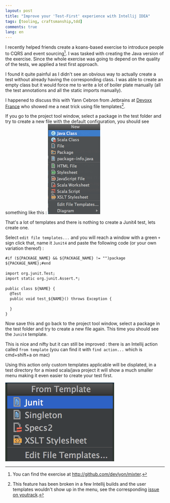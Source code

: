 ```yaml
---
layout: post
title: "Improve your 'Test-First' experience with Intellij IDEA"
tags: [tooling, craftsmanship,tdd]
comments: true
lang: en
---
```


I recently helped friends create a koans-based exercise to introduce people to CQRS and event sourcing[^1]. I was tasked with creating the Java version of the exercise. Since the whole exercise was going to depend on the quality of the tests, we applied a test first approach.

I found it quite painful as I didn't see an obvious way to actually create a test without already having the corresponding class. I was able to create an empty class but it would force me to write a lot of boiler plate manually (all the test annotations and all the static imports manually).

I happened to discuss this with Yann Cebron from Jetbrains at [Devoxx France](http://devoxx.fr) who showed me a neat trick using file templates[^2].

If you go to the project tool window, select a package in the test folder and try to create a new file with the default configuration, you should see something like this : ![a screen capture of the new file menu in Intellij](/images/testfirsttip/new_file_default.png)

That's a lot of templates and there is nothing to create a Junit4 test, lets create one.

Select `edit file templates...` and you will reach a window with a green `+` sign click that, name it `Junit4` and paste the following code (or your own variation thereof) :

```
#if (${PACKAGE_NAME} && ${PACKAGE_NAME} != "")package ${PACKAGE_NAME};#end

import org.junit.Test;
import static org.junit.Assert.*;

public class ${NAME} {
  @Test
  public void test_${NAME}() throws Exception {

  }
}
```

Now save this and go back to the project tool window, select a package in the test folder and try to create a new file again. This time you should see the `Junit4` template.

This is nice and nifty but it can still be improved : there is an Intellij action called `from template` (you can find it with `find action...` which is cmd+shift+a on mac)

Using this action only custom templates applicable will be displated, in a test directory for a mixed scala/java project it will show a much smaller menu making it even easier to create your test first.

![a screen capture of the `from template` menu in Intellij ](/images/testfirsttip/from_template.png)

[^1]: You can find the exercise at http://github.com/devlyon/mixter.
[^2]: This feature has been broken in a few Intellij builds and the user templates wouldn't show up in the menu, see the corresponding [issue on youtrack](https://youtrack.jetbrains.com/issue/IDEA-139126).
